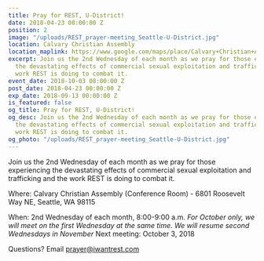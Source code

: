 ```yaml
---
title: Pray for REST, U-District!
date: 2018-04-23 08:00:00 Z
position: 2
image: "/uploads/REST_prayer-meeting_Seattle-U-District.jpg"
location: Calvary Christian Assembly
location_maplink: https://www.google.com/maps/place/Calvary+Christian+Assembly/@47.6783936,-122.3216158,17z/data=!3m1!4b1!4m5!3m4!1s0x5490146e00915ef7:0x481a216b43228bb8!8m2!3d47.67839!4d-122.3194271
excerpt: Join us the 2nd Wednesday of each month as we pray for those experiencing
  the devastating effects of commercial sexual exploitation and trafficking and the
  work REST is doing to combat it.
event_date: 2018-10-03 08:00:00 Z
post_date: 2018-04-23 00:00:00 Z
exp_date: 2018-09-13 00:00:00 Z
is_featured: false
og_title: Pray for REST, U-District!
og_desc: Join us the 2nd Wednesday of each month as we pray for those experiencing
  the devastating effects of commercial sexual exploitation and trafficking and the
  work REST is doing to combat it.
og_photo: "/uploads/REST_prayer-meeting_Seattle-U-District.jpg"
---
```


Join us the 2nd Wednesday of each month as we pray for those experiencing the devastating effects of commercial sexual exploitation and trafficking and the work REST is doing to combat it.

Where: Calvary Christian Assembly (Conference Room) - 6801 Roosevelt Way NE, Seattle, WA 98115

When: 2nd Wednesday of each month, 8:00-9:00 a.m.
_For October only, we will meet on the first Wednesday at the same time. We will resume second Wednesdays in November_
Next meeting: October 3, 2018


Questions? Email [prayer@iwantrest.com](mailto:prayer@iwantrest.com)
